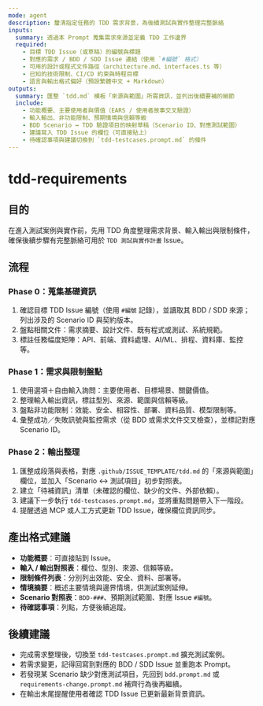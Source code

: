 ```yaml
---
mode: agent
description: 釐清指定任務的 TDD 需求背景，為後續測試與實作整理完整脈絡
inputs:
  summary: 透過本 Prompt 蒐集需求來源並定義 TDD 工作邊界
  required:
    - 目標 TDD Issue（或草稿）的編號與標題
    - 對應的需求 / BDD / SDD Issue 連結（使用 `#編號` 格式）
    - 可用的設計或程式文件路徑（architecture.md、interfaces.ts 等）
    - 已知的技術限制、CI/CD 約束與時程目標
    - 語言與輸出格式偏好（預設繁體中文 + Markdown）
outputs:
  summary: 匯整 `tdd.md` 模板「來源與範圍」所需資訊，並列出後續要補的細節
  include:
    - 功能概要、主要使用者與價值（EARS / 使用者故事交叉驗證）
    - 輸入輸出、非功能限制、預期情境與信賴等級
    - BDD Scenario ↔ TDD 驗證項目的映射草稿（Scenario ID、對應測試範圍）
    - 建議寫入 TDD Issue 的欄位（可直接貼上）
    - 待確認事項與建議切換到 `tdd-testcases.prompt.md` 的條件
---
```


# tdd-requirements

## 目的

在進入測試案例與實作前，先用 TDD 角度整理需求背景、輸入輸出與限制條件，確保後續步驟有完整脈絡可用於 `TDD 測試與實作計畫` Issue。

## 流程

### Phase 0：蒐集基礎資訊
1. 確認目標 TDD Issue 編號（使用 `#編號` 記錄），並讀取其 BDD / SDD 來源；列出涉及的 Scenario ID 與契約版本。
2. 盤點相關文件：需求摘要、設計文件、既有程式或測試、系統規範。
3. 標註任務幅度矩陣：API、前端、資料處理、AI/ML、排程、資料庫、監控等。

### Phase 1：需求與限制盤點
1. 使用選項＋自由輸入詢問：主要使用者、目標場景、關鍵價值。
2. 整理輸入輸出資訊，標註型別、來源、範圍與信賴等級。
3. 盤點非功能限制：效能、安全、相容性、部署、資料品質、模型限制等。
4. 彙整成功／失敗訊號與監控需求（從 BDD 或需求文件交叉檢查），並標記對應 Scenario ID。

### Phase 2：輸出整理
1. 匯整成段落與表格，對應 `.github/ISSUE_TEMPLATE/tdd.md` 的「來源與範圍」欄位，並加入「Scenario ↔ 測試項目」初步對照表。
2. 建立「待補資訊」清單（未確認的欄位、缺少的文件、外部依賴）。
3. 建議下一步執行 `tdd-testcases.prompt.md`，並將重點問題帶入下一階段。
4. 提醒透過 MCP 或人工方式更新 TDD Issue，確保欄位資訊同步。

## 產出格式建議

- **功能概要**：可直接貼到 Issue。
- **輸入 / 輸出對照表**：欄位、型別、來源、信賴等級。
- **限制條件列表**：分別列出效能、安全、資料、部署等。
- **情境摘要**：概述主要情境與邊界情境，供測試案例延伸。
- **Scenario 對照表**：`BDD-###`、預期測試範圍、對應 Issue `#編號`。
- **待確認事項**：列點，方便後續追蹤。

## 後續建議

- 完成需求整理後，切換至 `tdd-testcases.prompt.md` 擴充測試案例。
- 若需求變更，記得回寫到對應的 BDD / SDD Issue 並重跑本 Prompt。
- 若發現某 Scenario 缺少對應測試項目，先回到 `bdd.prompt.md` 或 `requirements-change.prompt.md` 補齊行為後再繼續。
- 在輸出末尾提醒使用者確認 TDD Issue 已更新最新背景資訊。
